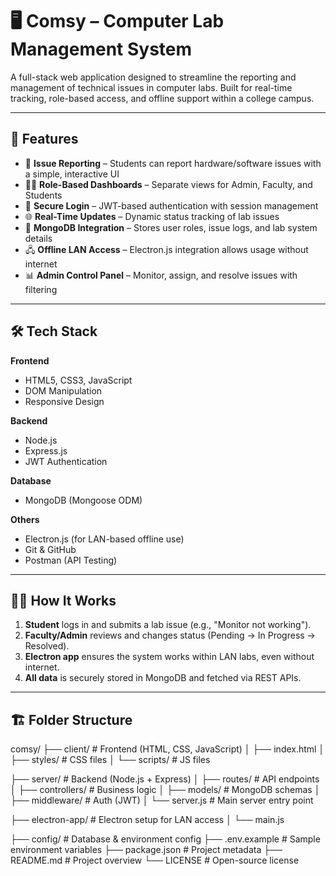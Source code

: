 # 🖥️ Comsy – Computer Lab Management System

A full-stack web application designed to streamline the reporting and management of technical issues in computer labs. Built for real-time tracking, role-based access, and offline support within a college campus.

---

## 🚀 Features

- 🧾 **Issue Reporting** – Students can report hardware/software issues with a simple, interactive UI
- 👨‍🏫 **Role-Based Dashboards** – Separate views for Admin, Faculty, and Students
- 🔐 **Secure Login** – JWT-based authentication with session management
- 🌐 **Real-Time Updates** – Dynamic status tracking of lab issues
- 💾 **MongoDB Integration** – Stores user roles, issue logs, and lab system details
- 🖧 **Offline LAN Access** – Electron.js integration allows usage without internet
- 📊 **Admin Control Panel** – Monitor, assign, and resolve issues with filtering

---

## 🛠️ Tech Stack

**Frontend**  
- HTML5, CSS3, JavaScript  
- DOM Manipulation  
- Responsive Design

**Backend**  
- Node.js  
- Express.js  
- JWT Authentication

**Database**  
- MongoDB (Mongoose ODM)

**Others**  
- Electron.js (for LAN-based offline use)  
- Git & GitHub  
- Postman (API Testing)

---

## 🧑‍💻 How It Works

1. **Student** logs in and submits a lab issue (e.g., "Monitor not working").
2. **Faculty/Admin** reviews and changes status (Pending → In Progress → Resolved).
3. **Electron app** ensures the system works within LAN labs, even without internet.
4. **All data** is securely stored in MongoDB and fetched via REST APIs.

---

## 🏗️ Folder Structure
comsy/
├── client/               # Frontend (HTML, CSS, JavaScript)
│   ├── index.html
│   ├── styles/           # CSS files
│   └── scripts/          # JS files

├── server/               # Backend (Node.js + Express)
│   ├── routes/           # API endpoints
│   ├── controllers/      # Business logic
│   ├── models/           # MongoDB schemas
│   ├── middleware/       # Auth (JWT)
│   └── server.js         # Main server entry point

├── electron-app/         # Electron setup for LAN access
│   └── main.js

├── config/               # Database & environment config
├── .env.example          # Sample environment variables
├── package.json          # Project metadata
├── README.md             # Project overview
└── LICENSE               # Open-source license
